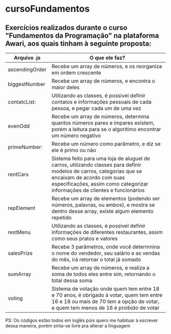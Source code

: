 # cursoFundamentos
## Exercícios realizados durante o curso "Fundamentos da Programação" na plataforma Awari, aos quais tinham à seguinte proposta:

Arquivo .js    | O que ele faz?
---------------|-------------------
ascendingOrder | Recebe um array de números, e os reorganiza em ordem crescente
biggestNumber  | Recebe um array de números, e encontra o maior deles
contatcList:   | Utilizando as classes, é possivel definir contatos e informações pessoais de cada pessoa, e pegar cada um de uma vez
evenOdd        | Recebe um array de números, determina quantos números pares e ímpares existem, porém a leitura para se o algoritimo encontrar um número negativo
primeNumber:   | Recebe um número como parâmetro, e diz se ele é primo ou não
rentCars       | Sistema feito para uma loja de aluguel de carros, utilizando classes para definir modelos de carros, categorias que se encaixam de acordo com suas especificações, assim como categorizar informações de clientes e funcionários
repElement     | Recebe um array de elementos (podendo ser números, palavras, ou ambos), e mostra se dentro desse array, existe algum elemento repetido
restMenu       | Utilizando as classes, é possivel definir informações de diferentes restaurantes, assim como seus pratos e valores
salesPrize     | Recebe 3 parâmetros, onde você determnina o nome do vendedor, seu salário e as vendas do mês, irá retornar o total já somado
sumArray       | Recebe um array de números, e realiza a soma de todos eles entre sim, retornando o total dessa soma
voting         | Sistema de votação onde quem tem entre 18 e 70 anos, é obrigado à votar, quem tem entre 16 e 18 ou mais de 70 tem a opção de votar, e quem tem menos de 16 é proibido de votar

PS: Os códigos estão todos em inglês pois quero me habituar à escrever dessa maneira, porém sinta-se livre pra alterar a linguagem

